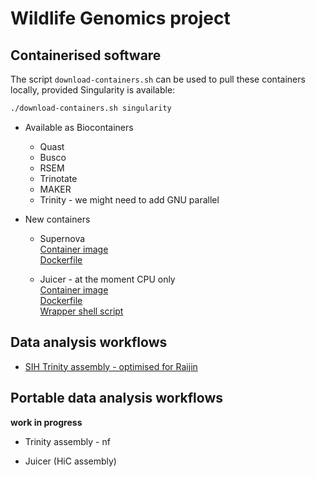 # Wildlife Genomics project


## Containerised software

The script `download-containers.sh` can be used to pull these containers locally, provided Singularity is available:
```bash
./download-containers.sh singularity
```

- Available as Biocontainers
    * Quast
    * Busco
    * RSEM
    * Trinotate
    * MAKER
    * Trinity - we might need to add GNU parallel

- New containers  

    * Supernova  
      [Container image](https://cloud.docker.com/u/marcodelapierre/repository/docker/marcodelapierre/supernova)  
      [Dockerfile](https://github.com/marcodelapierre/md-dockerfiles/blob/master/bio/supernova/Dockerfile)  

    * Juicer - at the moment CPU only  
      [Container image](https://cloud.docker.com/u/marcodelapierre/repository/docker/marcodelapierre/juicer)  
      [Dockerfile](https://github.com/marcodelapierre/md-dockerfiles/blob/master/bio/juicer/Dockerfile)  
      [Wrapper shell script](https://github.com/marcodelapierre/md-dockerfiles/blob/master/bio/juicer/juicer-singularity.sh)  


## Data analysis workflows

- [SIH Trinity assembly - optimised for Raijin](https://github.com/Sydney-Informatics-Hub/SIH-Raijin-Trinity)


## Portable data analysis workflows

**work in progress**

- Trinity assembly - nf

- Juicer (HiC assembly)
